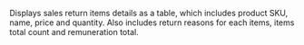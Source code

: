 Displays sales return items details as a table, which includes product SKU, name, price and quantity.
Also includes return reasons for each items, items total count and remuneration total.
